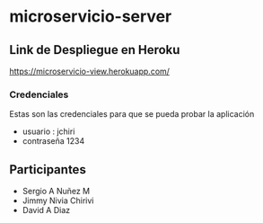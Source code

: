 # microservicio-server

## Link de Despliegue en Heroku

https://microservicio-view.herokuapp.com/

### Credenciales

Estas son las credenciales para que se pueda probar la aplicación

- usuario : jchiri
- contraseña 1234

## Participantes

- Sergio A Nuñez M
- Jimmy Nivia Chirivi
- David A Diaz
